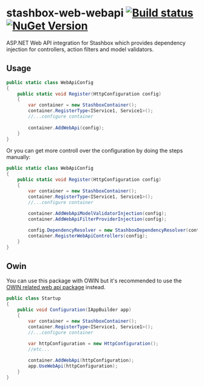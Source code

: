 # stashbox-web-webapi [![Build status](https://ci.appveyor.com/api/projects/status/3c4fv3c94f9cpfa1/branch/master?svg=true)](https://ci.appveyor.com/project/pcsajtai/stashbox-web-webapi/branch/master) [![NuGet Version](https://buildstats.info/nuget/Stashbox.Web.WebApi)](https://www.nuget.org/packages/Stashbox.Web.WebApi/)
ASP.NET Web API integration for Stashbox which provides dependency injection for controllers, action filters and model validators.

## Usage
```c#
public static class WebApiConfig
{
    public static void Register(HttpConfiguration config)
    {
        var container = new StashboxContainer();
        container.RegisterType<IService1, Service1>();
        //...configure container
        
        container.AddWebApi(config);
    }
}
```
Or you can get more controll over the configuration by doing the steps manually:
```c#
public static class WebApiConfig
{
    public static void Register(HttpConfiguration config)
    {
        var container = new StashboxContainer();
        container.RegisterType<IService1, Service1>();
        //...configure container
        
        container.AddWebApiModelValidatorInjection(config);
        container.AddWebApiFilterProviderInjection(config);

        config.DependencyResolver = new StashboxDependencyResolver(container);
        container.RegisterWebApiControllers(config);
    }
}
```

## Owin
You can use this package with OWIN but it's recommended to use the [OWIN related web api package](https://github.com/z4kn4fein/stashbox-webapi-owin) instead.
```c#
public class Startup
{
    public void Configuration(IAppBuilder app)
    {
        var container = new StashboxContainer();
        container.RegisterType<IService1, Service1>();
        //...configure container
    
        var httpConfiguration = new HttpConfiguration();
        //etc...

        container.AddWebApi(httpConfiguration);
        app.UseWebApi(httpConfiguration);
    }
}
```
